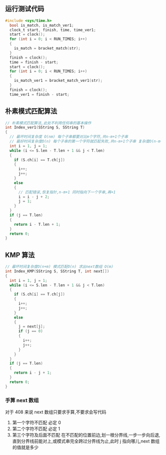 ## 运行测试代码

```c
#include <sys/time.h>
  bool is_match, is_match_ver1;
  clock_t start, finish, time, time_ver1;
  start = clock();
  for (int i = 0; i < RUN_TIMES; i++)
  {
    is_match = bracket_match(str);
  }
  finish = clock();
  time = finish - start;
  start = clock();
  for (int i = 0; i < RUN_TIMES; i++)
  {
    is_match_ver1 = bracket_match_ver1(str);
  }
  finish = clock();
  time_ver1 = finish - start;
```

## 朴素模式匹配算法

```c
// 朴素模式匹配算法,此处不利用任何串的基本操作
int Index_ver1(SString S, SString T)
{
  // 最坏时间复杂度 O(nm) 每个子串都要对比m个字符,共n-m+1个子串
  // 最好时间复杂度O(n) 每个子串的第一个字符就匹配失败,共n-m+1个子串 复杂度O(n-m+1)
  int i = 1, j = 1;
  while (i <= S.len - T.len + 1 && j < T.len)
  {
    if (S.ch[i] == T.ch[j])
    {
      i++;
      j++;
    }
    else
    {
      // 匹配错误,恢复指针,n-m+1 同时指向下一个字串,再+1
      i = i - j + 2;
      j = 1;
    }
  }
  if (j == T.len)
  {
    return i - T.len + 1;
  }
  return 0;
}
```

## KMP 算法

```c
// 最坏时间复杂度O(n+m) 模式匹配O(n) 求出next数组 O(m)
int Index_KMP(SString S, SString T, int next[])
{
  int i = 1, j = 1;
  while (i <= S.len - T.len + 1 && j < T.len)
  {
    if (S.ch[i] == T.ch[j])
    {
      i++;
      j++;
    }
    else
    {
      j = next[j];
      if (j == 0)
      {
        i++;
        j++;
      }
    }
  }
  if (j == T.len)
  {
    return i - j + 1;
  }
  return 0;
}
```

### 手算 next 数组

对于 408 来说 next 数组只要求手算,不要求会写代码

1. 第一个字符不匹配 必定 0
2. 第二个字符不匹配 必定 1
3. 第三个字符及后面不匹配 在不匹配的位置前边,划一根分界线,一步一步向后退,直到分界线前能对上,或模式串完全跨过分界线为止,此时 j 指向哪儿,next 数组的值就是多少
